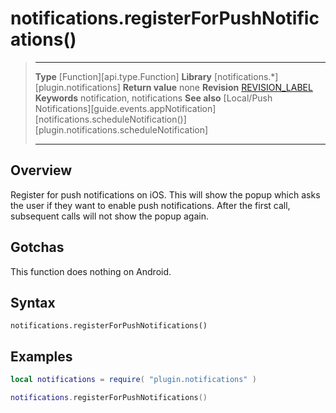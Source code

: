 # notifications.registerForPushNotifications()

> --------------------- ------------------------------------------------------------------------------------------
> __Type__				[Function][api.type.Function]
> __Library__			[notifications.*][plugin.notifications]
> __Return value__		none
> __Revision__			[REVISION_LABEL](REVISION_URL)
> __Keywords__			notification, notifications
> __See also__			[Local/Push Notifications][guide.events.appNotification]
>						[notifications.scheduleNotification()][plugin.notifications.scheduleNotification]
> --------------------- ------------------------------------------------------------------------------------------


## Overview

Register for push notifications on iOS. This will show the popup which asks the user if they want to enable push notifications. After the first call, subsequent calls will not show the popup again.


## Gotchas

This function does nothing on Android.


## Syntax

    notifications.registerForPushNotifications()


## Examples

``````lua
local notifications = require( "plugin.notifications" )

notifications.registerForPushNotifications()
``````